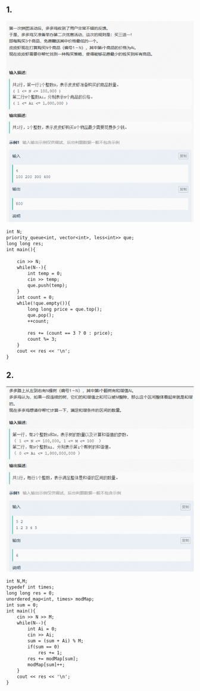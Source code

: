 ## 1. 
![](pictures/pdd1.jpg)

    int N;
    priority_queue<int, vector<int>, less<int>> que;
    long long res;
    int main(){

        cin >> N;
        while(N--){
            int temp = 0;
            cin >> temp;
            que.push(temp);
        }
        int count = 0;
        while(!que.empty()){
            long long price = que.top();
            que.pop();
            ++count;

            res += (count == 3 ? 0 : price);
            count %= 3;
        }
        cout << res << '\n';
    }

## 2. 
![](pictures/pdd2.jpg)

    int N,M;
    typedef int times;
    long long res = 0;
    unordered_map<int, times> modMap;
    int sum = 0;
    int main(){
        cin >> N >> M;
        while(N--){
            int Ai = 0;
            cin >> Ai;
            sum = (sum + Ai) % M;
            if(sum == 0)
                res += 1;
            res += modMap[sum];
            modMap[sum]++;
        }
        cout << res << '\n';
    }

